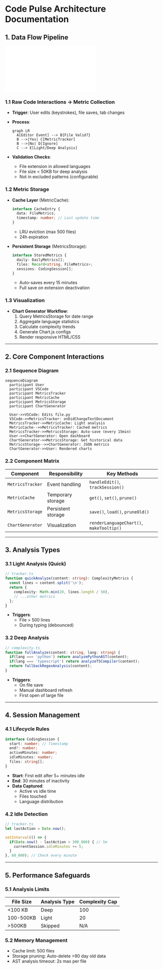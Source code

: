 # Code Pulse Architecture Documentation

## 1. Data Flow Pipeline

![Diagram](DATA_FLOW.md)

### 1.1 Raw Code Interactions → Metric Collection

- **Trigger**: User edits (keystrokes), file saves, tab changes
- **Process**:

  ```mermaid
  graph LR
    A[Editor Event] --> B{File Valid?}
    B -->|Yes| C[MetricTracker]
    B -->|No| D[Ignore]
    C --> E[Light/Deep Analysis]
  ```

- **Validation Checks**:
  - File extension in allowed languages
  - File size < 50KB for deep analysis
  - Not in excluded patterns (configurable)

### 1.2 Metric Storage

- **Cache Layer** (MetricCache):

  ```typescript
  interface CacheEntry {
    data: FileMetrics;
    timestamp: number; // Last update time
  }
  ```

  - LRU eviction (max 500 files)
  - 24h expiration
  
- **Persistent Storage** (MetricsStorage):

  ```typescript
  interface StoredMetrics {
    daily: DailyMetrics[];
    files: Record<string, FileMetrics>;
    sessions: CodingSession[]; 
  }
  ```

  - Auto-saves every 15 minutes
  - Full save on extension deactivation

### 1.3 Visualization

- **Chart Generator Workflow**:
  1. Query MetricsStorage for date range
  2. Aggregate language statistics
  3. Calculate complexity trends
  4. Generate Chart.js configs
  5. Render responsive HTML/CSS

---

## 2. Core Component Interactions

### 2.1 Sequence Diagram

```mermaid
sequenceDiagram
  participant User
  participant VSCode
  participant MetricsTracker
  participant MetricCache
  participant MetricsStorage
  participant ChartGenerator
  
  User->>VSCode: Edits file.py
  VSCode->>MetricsTracker: onDidChangeTextDocument
  MetricsTracker->>MetricCache: Light analysis
  MetricCache-->>MetricsTracker: Cached metrics
  MetricsTracker->>MetricsStorage: Auto-save (every 15min)
  User->>ChartGenerator: Open dashboard
  ChartGenerator->>MetricsStorage: Get historical data
  MetricsStorage-->>ChartGenerator: JSON metrics
  ChartGenerator->>User: Rendered charts
```

### 2.2 Component Matrix

| Component | Responsibility | Key Methods |
|-----------|----------------|-------------|
| `MetricsTracker` | Event handling | `handleEdit()`, `trackSession()` |
| `MetricCache` | Temporary storage | `get()`, `set()`, `prune()` |
| `MetricsStorage` | Persistent storage | `save()`, `load()`, `pruneOld()` |
| `ChartGenerator` | Visualization | `renderLanguageChart()`, `makeTooltip()` |

---

## 3. Analysis Types

### 3.1 Light Analysis (Quick)

```typescript
// tracker.ts
function quickAnalyze(content: string): ComplexityMetrics {
  const lines = content.split('\n');
  return {
    complexity: Math.min(20, lines.length / 50),
    // ...other metrics
  };
}
```

- **Triggers**:
  - File > 500 lines
  - During typing (debounced)
  
### 3.2 Deep Analysis

```typescript
// complexity.ts
function fullAnalyze(content: string, lang: string) {
  if(lang === 'python') return analyzePythonAST(content);
  if(lang === 'typescript') return analyzeTSCompiler(content);
  return fallbackRegexAnalysis(content);
}
```

- **Triggers**:
  - On file save
  - Manual dashboard refresh
  - First open of large file

---

## 4. Session Management

### 4.1 Lifecycle Rules

```typescript
interface CodingSession {
  start: number; // Timestamp
  end?: number;
  activeMinutes: number;
  idleMinutes: number;
  files: string[];
}
```

- **Start**: First edit after 5+ minutes idle
- **End**: 30 minutes of inactivity
- **Data Captured**:
  - Active vs idle time
  - Files touched
  - Language distribution

### 4.2 Idle Detection

```javascript
// tracker.ts
let lastAction = Date.now();

setInterval(() => {
  if(Date.now() - lastAction > 300_000) { // 5m
    currentSession.idleMinutes += 5;
  }
}, 60_000); // Check every minute
```

---

## 5. Performance Safeguards

### 5.1 Analysis Limits

| File Size | Analysis Type | Complexity Cap |
|-----------|---------------|----------------|
| <100 KB   | Deep          | 100            |
| 100-500KB | Light         | 20             |
| >500KB    | Skipped       | N/A            |

### 5.2 Memory Management

- Cache limit: 500 files
- Storage pruning: Auto-delete >90 day old data
- AST analysis timeout: 2s max per file
